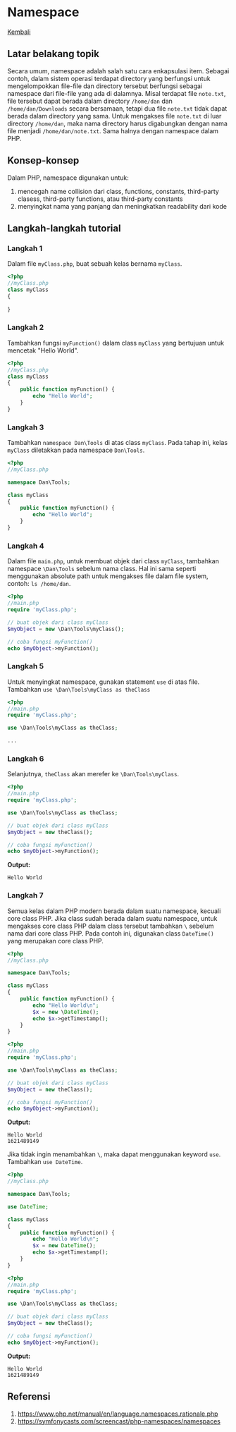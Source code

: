 # Namespace

[Kembali](readme.md)

## Latar belakang topik

Secara umum, namespace adalah salah satu cara enkapsulasi item. Sebagai contoh, dalam sistem operasi terdapat directory yang berfungsi untuk mengelompokkan file-file dan directory tersebut berfungsi sebagai namespace dari file-file yang ada di dalamnya. Misal terdapat file `note.txt`, file tersebut dapat berada dalam directory `/home/dan` dan `/home/dan/Downloads` secara bersamaan, tetapi dua file `note.txt` tidak dapat berada dalam directory yang sama. Untuk mengakses file `note.txt` di luar directory `/home/dan`, maka nama directory harus digabungkan dengan nama file menjadi `/home/dan/note.txt`. Sama halnya dengan namespace dalam PHP.

## Konsep-konsep

Dalam PHP, namespace digunakan untuk:
1. mencegah name collision dari class, functions, constants, third-party clasess, third-party functions, atau third-party constants
2. menyingkat nama yang panjang dan meningkatkan readability dari kode

## Langkah-langkah tutorial

### Langkah 1

Dalam file `myClass.php`, buat sebuah kelas bernama `myClass`.

```php
<?php
//myClass.php
class myClass
{
    
}
```

### Langkah 2

Tambahkan fungsi `myFunction()` dalam class `myClass` yang bertujuan untuk mencetak "Hello World".

```php
<?php
//myClass.php
class myClass
{
    public function myFunction() {
        echo "Hello World";
    }
}
```

### Langkah 3

Tambahkan `namespace Dan\Tools` di atas class `myClass`. Pada tahap ini, kelas `myClass` diletakkan pada namespace `Dan\Tools`.

```php
<?php
//myClass.php

namespace Dan\Tools;

class myClass
{
    public function myFunction() {
        echo "Hello World";
    }
}
```

### Langkah 4

Dalam file `main.php`, untuk membuat objek dari class `myClass`, tambahkan namespace `\Dan\Tools` sebelum nama class. Hal ini sama seperti menggunakan absolute path untuk mengakses file dalam file system, contoh: `ls /home/dan`.

```php
<?php
//main.php
require 'myClass.php';

// buat objek dari class myClass
$myObject = new \Dan\Tools\myClass();

// coba fungsi myFunction()
echo $myObject->myFunction();
```

### Langkah 5

Untuk menyingkat namespace, gunakan statement `use` di atas file. Tambahkan `use \Dan\Tools\myClass as theClass`

```php
<?php
//main.php
require 'myClass.php';

use \Dan\Tools\myClass as theClass;

...
```

### Langkah 6

Selanjutnya, `theClass` akan merefer ke `\Dan\Tools\myClass`.

```php
<?php
//main.php
require 'myClass.php';

use \Dan\Tools\myClass as theClass;

// buat objek dari class myClass
$myObject = new theClass();

// coba fungsi myFunction()
echo $myObject->myFunction();
```

**Output:**
```
Hello World
```

### Langkah 7

Semua kelas dalam PHP modern berada dalam suatu namespace, kecuali core class PHP. Jika class sudah berada dalam suatu namespace, untuk mengakses core class PHP dalam class tersebut tambahkan `\` sebelum nama dari core class PHP. Pada contoh ini, digunakan class `DateTime()` yang merupakan core class PHP.

```php
<?php
//myClass.php

namespace Dan\Tools;

class myClass
{
    public function myFunction() {
        echo "Hello World\n";
        $x = new \DateTime();
        echo $x->getTimestamp();
    }
}
```

```php
<?php
//main.php
require 'myClass.php';

use \Dan\Tools\myClass as theClass;

// buat objek dari class myClass
$myObject = new theClass();

// coba fungsi myFunction()
echo $myObject->myFunction();
```

**Output:**
```
Hello World
1621489149
```

Jika tidak ingin menambahkan `\`, maka dapat menggunakan keyword `use`. Tambahkan `use DateTime`.

```php
<?php
//myClass.php

namespace Dan\Tools;

use DateTime;

class myClass
{
    public function myFunction() {
        echo "Hello World\n";
        $x = new DateTime();
        echo $x->getTimestamp();
    }
}
```

```php
<?php
//main.php
require 'myClass.php';

use \Dan\Tools\myClass as theClass;

// buat objek dari class myClass
$myObject = new theClass();

// coba fungsi myFunction()
echo $myObject->myFunction();
```

**Output:**
```
Hello World
1621489149
```

## Referensi
1. https://www.php.net/manual/en/language.namespaces.rationale.php
2. https://symfonycasts.com/screencast/php-namespaces/namespaces
